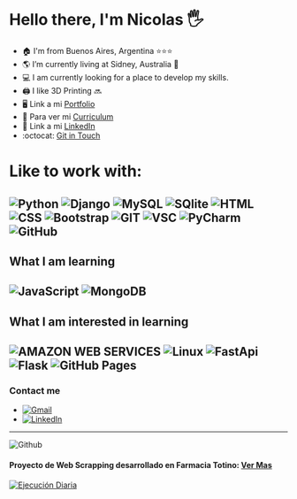 # Hello there, I'm Nicolas  :raised_hand_with_fingers_splayed:

* :house: I'm from Buenos Aires, Argentina  ⭐⭐⭐
* :earth_americas: I’m currently living at Sidney, Australia  :bridge_at_night:
* :computer: I am currently looking for a place to develop my skills.
* :printer: I like 3D Printing :soon:
* :desktop_computer: Link a mi [Portfolio](https://nicolas0715.github.io/portfolio/)
* :open_book: Para ver mi [Curriculum](https://drive.google.com/file/d/1ixrCDXQENpNRdQuf3KP7IUagb3QX7Udl/view?usp=drive_link)
* :briefcase: Link a mi [LinkedIn](https://www.linkedin.com/in/nicolas-otero-2907b5149/)
* :octocat: [Git in Touch](https://github.com/nicolas0715/nicolas0715/issues/new)

<h1>Like to work with:</h1>

![Python](https://img.shields.io/badge/Python-FFD43B?style=for-the-badge&logo=python&logoColor=blue)
![Django](https://img.shields.io/badge/Django-092E20?style=for-the-badge&logo=django&logoColor=green)
![MySQL](https://img.shields.io/badge/MySQL-005C84?style=for-the-badge&logo=mysql&logoColor=white)
![SQlite](https://img.shields.io/badge/SQLite-07405E?style=for-the-badge&logo=sqlite&logoColor=white)
![HTML](https://img.shields.io/badge/HTML5-E34F26?style=for-the-badge&logo=html5&logoColor=white)
![CSS](https://img.shields.io/badge/CSS3-1572B6?style=for-the-badge&logo=css3&logoColor=white)
![Bootstrap](https://img.shields.io/badge/Bootstrap-563D7C?style=for-the-badge&logo=bootstrap&logoColor=white)
![GIT](https://img.shields.io/badge/GIT-E44C30?style=for-the-badge&logo=git&logoColor=white)
![VSC](https://img.shields.io/badge/Visual_Studio_Code-0078D4?style=for-the-badge&logo=visual%20studio%20code&logoColor=white)
![PyCharm](https://img.shields.io/badge/PyCharm-000000.svg?&style=for-the-badge&logo=PyCharm&logoColor=white)
![GitHub](https://img.shields.io/badge/GitHub-100000?style=for-the-badge&logo=github&logoColor=white)
---
## What I am learning  

![JavaScript](https://img.shields.io/badge/JavaScript-323330?style=for-the-badge&logo=javascript&logoColor=F7DF1E)
![MongoDB](https://img.shields.io/badge/MongoDB-4EA94B?style=for-the-badge&logo=mongodb&logoColor=white)
---
## What I am interested in learning  

![AMAZON WEB SERVICES](https://img.shields.io/badge/Amazon_AWS-FF9900?style=for-the-badge&logo=amazonaws&logoColor=white)
![Linux](https://img.shields.io/badge/Linux-FCC624?style=for-the-badge&logo=linux&logoColor=black)
![FastApi](https://img.shields.io/badge/fastapi-109989?style=for-the-badge&logo=FASTAPI&logoColor=white)
![Flask](https://img.shields.io/badge/Flask-000000?style=for-the-badge&logo=flask&logoColor=white)
![GitHub Pages](https://img.shields.io/badge/GitHub%20Pages-222222?style=for-the-badge&logo=GitHub%20Pages&logoColor=white)
---
### Contact me  

* [![Gmail](https://img.shields.io/badge/Gmail-D14836?style=for-the-badge&logo=gmail&logoColor=white)](oteronicolas3@gmail.com)
* [![LinkedIn](https://img.shields.io/badge/LinkedIn-0077B5?style=for-the-badge&logo=linkedin&logoColor=white)](https://www.linkedin.com/in/nicolas-otero-2907b5149/)
---

![Github](https://img.shields.io/badge/-Github-181717?style=for-the-badge&logo=Github&logoColor=white)

#### Proyecto de Web Scrapping desarrollado en Farmacia Totino: [Ver Mas](https://github.com/nicolas0715/WebScrapping1)
[![Ejecución Diaria](https://github.com/nicolas0715/WebScrapping1/actions/workflows/main.yml/badge.svg)](https://github.com/nicolas0715/WebScrapping1/actions/workflows/main.yml)
